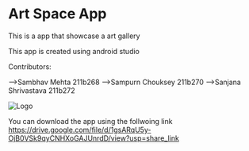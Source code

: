 
# Art Space App

This is a app that showcase a art gallery 

This app is created using android studio

Contributors:

 -->Sambhav Mehta 211b268
 -->Sampurn Chouksey 211b270
 -->Sanjana Shrivastava 211b272

![Logo](https://m.media-amazon.com/images/I/415ZbEP3jLL.jpg)

You can download the app using the follwoing link
https://drive.google.com/file/d/1gsARqU5y-OjB0VSk9qyCNHXoGAJUnrdD/view?usp=share_link
